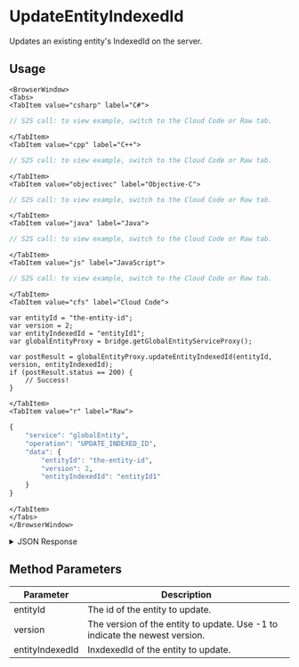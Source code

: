 # UpdateEntityIndexedId

Updates an existing entity's IndexedId on the server.

<PartialServop service_name="globalEntity" operation_name="UPDATE_INDEXED_ID" />

## Usage

```mdx-code-block
<BrowserWindow>
<Tabs>
<TabItem value="csharp" label="C#">
```

```csharp
// S2S call: to view example, switch to the Cloud Code or Raw tab.
```

```mdx-code-block
</TabItem>
<TabItem value="cpp" label="C++">
```

```cpp
// S2S call: to view example, switch to the Cloud Code or Raw tab.
```

```mdx-code-block
</TabItem>
<TabItem value="objectivec" label="Objective-C">
```

```objectivec
// S2S call: to view example, switch to the Cloud Code or Raw tab.
```

```mdx-code-block
</TabItem>
<TabItem value="java" label="Java">
```

```java
// S2S call: to view example, switch to the Cloud Code or Raw tab.
```

```mdx-code-block
</TabItem>
<TabItem value="js" label="JavaScript">
```

```javascript
// S2S call: to view example, switch to the Cloud Code or Raw tab.
```

```mdx-code-block
</TabItem>
<TabItem value="cfs" label="Cloud Code">
```

```cfscript
var entityId = "the-entity-id";
var version = 2;
var entityIndexedId = "entityId1";
var globalEntityProxy = bridge.getGlobalEntityServiceProxy();

var postResult = globalEntityProxy.updateEntityIndexedId(entityId, version, entityIndexedId);
if (postResult.status == 200) {
    // Success!
}
```

```mdx-code-block
</TabItem>
<TabItem value="r" label="Raw">
```

```r
{
	"service": "globalEntity",
	"operation": "UPDATE_INDEXED_ID",
	"data": {
		"entityId": "the-entity-id",
		"version": 2,
		"entityIndexedId": "entityId1"
	}
}
```

```mdx-code-block
</TabItem>
</Tabs>
</BrowserWindow>
```

<details>
<summary>JSON Response</summary>

```json
{
  "data": {
    "gameId": "123456",
    "entityId": "218d19d1-cda9-48a7-a918-a796281219f1",
    "ownerId": "77ce8889-20b7-4d01-b248-e0beb747f1b4",
    "entityType": "address",
    "entityIndexedId": "entityId1",
    "version": 4,
    "acl": {
      "other": 1
    },
    "expiresAt": 9223372036854776000,
    "timeToLive": -1,
    "createdAt": 1557939144108,
    "updatedAt": 1557939241957
  },
  "status": 200
}
```
</details>

## Method Parameters
Parameter | Description
--------- | -----------
entityId | The id of the entity to update. 
version | The version of the entity to update. Use -1 to indicate the newest version. 
entityIndexedId | InxdexedId of the entity to update. 


